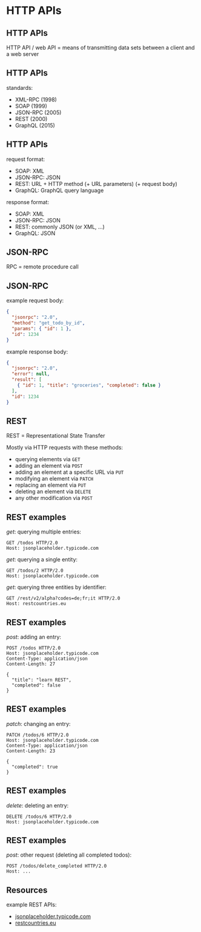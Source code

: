 # HTTP APIs

## HTTP APIs

HTTP API / web API = means of transmitting data sets between a client and a web server

## HTTP APIs

standards:

- XML-RPC (1998)
- SOAP (1999)
- JSON-RPC (2005)
- REST (2000)
- GraphQL (2015)

## HTTP APIs

request format:

- SOAP: XML
- JSON-RPC: JSON
- REST: URL + HTTP method (+ URL parameters) (+ request body)
- GraphQL: GraphQL query language

response format:

- SOAP: XML
- JSON-RPC: JSON
- REST: commonly JSON (or XML, ...)
- GraphQL: JSON

## JSON-RPC

RPC = remote procedure call

## JSON-RPC

example request body:

```json
{
  "jsonrpc": "2.0",
  "method": "get_todo_by_id",
  "params": { "id": 1 },
  "id": 1234
}
```

example response body:

```json
{
  "jsonrpc": "2.0",
  "error": null,
  "result": [
    { "id": 1, "title": "groceries", "completed": false }
  ],
  "id": 1234
}
```

## REST

REST = Representational State Transfer

Mostly via HTTP requests with these methods:

- querying elements via `GET`
- adding an element via `POST`
- adding an element at a specific URL via `PUT`
- modifying an element via `PATCH`
- replacing an element via `PUT`
- deleting an element via `DELETE`
- any other modification via `POST`

## REST examples

_get_: querying multiple entries:

```http
GET /todos HTTP/2.0
Host: jsonplaceholder.typicode.com
```

_get_: querying a single entity:

```http
GET /todos/2 HTTP/2.0
Host: jsonplaceholder.typicode.com
```

_get_: querying three entities by identifier:

```http
GET /rest/v2/alpha?codes=de;fr;it HTTP/2.0
Host: restcountries.eu
```

## REST examples

_post_: adding an entry:

```http
POST /todos HTTP/2.0
Host: jsonplaceholder.typicode.com
Content-Type: application/json
Content-Length: 27

{
  "title": "learn REST",
  "completed": false
}
```

## REST examples

_patch_: changing an entry:

```http
PATCH /todos/6 HTTP/2.0
Host: jsonplaceholder.typicode.com
Content-Type: application/json
Content-Length: 23

{
  "completed": true
}
```

## REST examples

_delete_: deleting an entry:

```http
DELETE /todos/6 HTTP/2.0
Host: jsonplaceholder.typicode.com
```

## REST examples

_post_: other request (deleting all completed todos):

```http
POST /todos/delete_completed HTTP/2.0
Host: ...
```

## Resources

example REST APIs:

- [jsonplaceholder.typicode.com](https://jsonplaceholder.typicode.com)
- [restcountries.eu](https://restcountries.eu)
